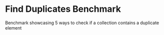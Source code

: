 # Find Duplicates Benchmark

Benchmark showcasing 5 ways to check if a collection contains a duplicate element
